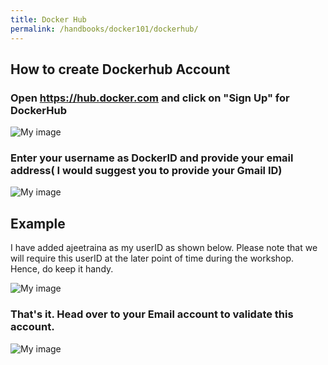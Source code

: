 ```yaml
---
title: Docker Hub
permalink: /handbooks/docker101/dockerhub/
---
```



## How to create Dockerhub Account

### Open https://hub.docker.com and click on "Sign Up" for DockerHub

![My image](/dockerhub1.png)

### Enter your username as DockerID and provide your email address( I would suggest you to provide your Gmail ID)

![My image](/dockerhub2.png)

## Example

I have added ajeetraina as my userID as shown below. Please note that we will require this userID at the later point of time during the workshop. Hence, do keep it handy.

![My image](/dockerhub3.png)

### That's it. Head over to your Email account to validate this account.


![My image](/dockerhub4.png)


